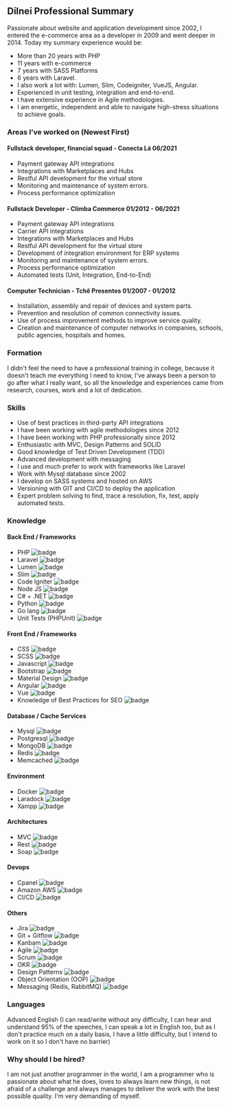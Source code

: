 ## Dilnei Professional Summary
Passionate about website and application development since 2002, I entered the e-commerce area as a developer in 2009 and went deeper in 2014.
Today my summary experience would be:
* More than 20 years with PHP
* 11 years with e-commerce
* 7 years with SASS Platforms
* 6 years with Laravel.
* I also work a lot with: Lumen, Slim, Codeigniter, VueJS, Angular.
* Experienced in unit testing, integration and end-to-end.
* I have extensive experience in Agile methodologies.
* I am energetic, independent and able to navigate high-stress situations to achieve goals.

### Areas I've worked on (Newest First)

#### Fullstack developer, financial squad - Conecta Lá 06/2021
* Payment gateway API integrations
* Integrations with Marketplaces and Hubs
* Restful API development for the virtual store
* Monitoring and maintenance of system errors.
* Process performance optimization

#### Fullstack Developer - Climba Commerce 01/2012 - 06/2021
* Payment gateway API integrations
* Carrier API integrations
* Integrations with Marketplaces and Hubs
* Restful API development for the virtual store
* Development of integration environment for ERP systems
* Monitoring and maintenance of system errors.
* Process performance optimization
* Automated tests (Unit, Integration, End-to-End)

#### Computer Technician - Tchê Presentes 01/2007 - 01/2012
* Installation, assembly and repair of devices and system parts.
* Prevention and resolution of common connectivity issues.
* Use of process improvement methods to improve service quality.
* Creation and maintenance of computer networks in companies, schools, public agencies, hospitals and homes.

### Formation
I didn't feel the need to have a professional training in college, because it doesn't teach me everything I need to know, I've always been a person to go after what I really want, so all the knowledge and experiences came from research, courses, work and a lot of dedication.

### Skills
* Use of best practices in third-party API integrations
* I have been working with agile methodologies since 2012
* I have been working with PHP professionally since 2012
* Enthusiastic with MVC, Design Patterns and SOLID
* Good knowledge of Test Driven Development (TDD)
* Advanced development with messaging
* I use and much prefer to work with frameworks like Laravel
* Work with Mysql database since 2002
* I develop on SASS systems and hosted on AWS
* Versioning with GIT and CI/CD to deploy the application
* Expert problem solving to find, trace a resolution, fix, test, apply automated tests.

### Knowledge
#### Back End / Frameworks
* PHP ![badge](https://img.shields.io/badge/Advanced-from_2002-blue)
* Laravel ![badge](https://img.shields.io/badge/Advanced-from_2016-blue)
* Lumen ![badge](https://img.shields.io/badge/Advanced-from_2016-blue)
* Slim ![badge](https://img.shields.io/badge/Advanced-from_2018-blue)
* Code Igniter ![badge](https://img.shields.io/badge/Medium-from_2021-green)
* Node JS ![badge](https://img.shields.io/badge/Learning-from_2021-lightgrey)
* C# + .NET ![badge](https://img.shields.io/badge/Learning-from_2021-lightgrey)
* Python ![badge](https://img.shields.io/badge/Learning-from_2021-lightgrey)
* Go lang ![badge](https://img.shields.io/badge/Learning-from_2021-lightgrey)
* Unit Tests (PHPUnit) ![badge](https://img.shields.io/badge/Advanced-from_2018-blue)

#### Front End / Frameworks
* CSS ![badge](https://img.shields.io/badge/Basic-from_2002-yellow)
* SCSS ![badge](https://img.shields.io/badge/Basic-from_2016-yellow)
* Javascript ![badge](https://img.shields.io/badge/Advanced-from_2002-blue)
* Bootstrap ![badge](https://img.shields.io/badge/Advanced-from_2014-blue)
* Material Design ![badge](https://img.shields.io/badge/Basic-from_2019-yellow)
* Angular ![badge](https://img.shields.io/badge/Advanced-from_2017-blue)
* Vue ![badge](https://img.shields.io/badge/Advanced-from_2021-blue)
* Knowledge of Best Practices for SEO ![badge](https://img.shields.io/badge/Advanced-from_2012-blue)

#### Database / Cache Services
* Mysql ![badge](https://img.shields.io/badge/Advanced-from_2002-blue)
* Postgresql ![badge](https://img.shields.io/badge/Advanced-from_2018-blue)
* MongoDB ![badge](https://img.shields.io/badge/Learning-from_2020-lightgrey)
* Redis ![badge](https://img.shields.io/badge/Advanced-from_2015-blue)
* Memcached ![badge](https://img.shields.io/badge/Basic-from_2015-yellow)

#### Environment
* Docker ![badge](https://img.shields.io/badge/Basic-from_2020-yellow)
* Laradock ![badge](https://img.shields.io/badge/Basic-from_2020-yellow)
* Xampp ![badge](https://img.shields.io/badge/Advanced-from_2012-blue)

#### Architectures
* MVC ![badge](https://img.shields.io/badge/Advanced-from_2014-blue)
* Rest ![badge](https://img.shields.io/badge/Advanced-from_2012-blue)
* Soap ![badge](https://img.shields.io/badge/Advanced-from_2012-blue)

#### Devops
* Cpanel ![badge](https://img.shields.io/badge/Advanced-from_2008-blue)
* Amazon AWS ![badge](https://img.shields.io/badge/Medium-from_2016-orange)
* CI/CD ![badge](https://img.shields.io/badge/Advanced-from_2018-blue)

#### Others
* Jira ![badge](https://img.shields.io/badge/Advanced-from_2012-blue)
* Git + Gitflow ![badge](https://img.shields.io/badge/Advanced-from_2016-blue)
* Kanbam ![badge](https://img.shields.io/badge/Advanced-from_2012-blue)
* Agile ![badge](https://img.shields.io/badge/Advanced-from_2014-blue)
* Scrum ![badge](https://img.shields.io/badge/Advanced-from_2014-blue)
* OKR ![badge](https://img.shields.io/badge/Basic-from_2020-yellow)
* Design Patterns ![badge](https://img.shields.io/badge/Advanced-from_2018-blue)
* Object Orientation (OOP) ![badge](https://img.shields.io/badge/Advanced-from_2014-blue)
* Messaging (Redis, RabbitMQ) ![badge](https://img.shields.io/badge/Advanced-from_2014-blue)

### Languages
Advanced English (I can read/write without any difficulty, I can hear and understand 95% of the speeches, I can speak a lot in English too, but as I don't practice much on a daily basis, I have a little difficulty, but I intend to work on it so I don't have no barrier)

### Why should I be hired?
I am not just another programmer in the world, I am a programmer who is passionate about what he does, loves to always learn new things, is not afraid of a challenge and always manages to deliver the work with the best possible quality. I'm very demanding of myself.
